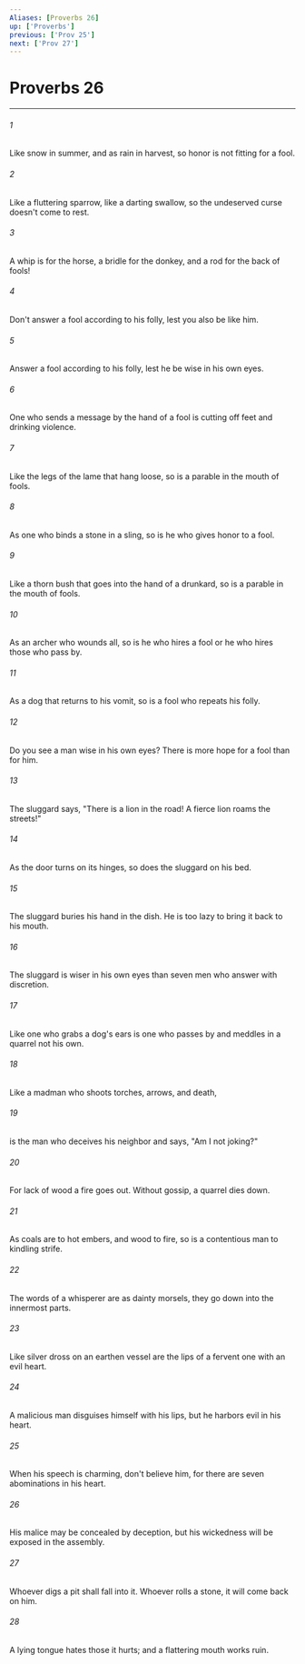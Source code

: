 ```yaml
---
Aliases: [Proverbs 26]
up: ['Proverbs']
previous: ['Prov 25']
next: ['Prov 27']
---
```

# Proverbs 26
***





###### 1 

Like snow in summer, and as rain in harvest, so honor is not fitting for a fool. 



###### 2 

Like a fluttering sparrow, like a darting swallow, so the undeserved curse doesn't come to rest. 



###### 3 

A whip is for the horse, a bridle for the donkey, and a rod for the back of fools! 



###### 4 

Don't answer a fool according to his folly, lest you also be like him. 



###### 5 

Answer a fool according to his folly, lest he be wise in his own eyes. 



###### 6 

One who sends a message by the hand of a fool is cutting off feet and drinking violence. 



###### 7 

Like the legs of the lame that hang loose, so is a parable in the mouth of fools. 



###### 8 

As one who binds a stone in a sling, so is he who gives honor to a fool. 



###### 9 

Like a thorn bush that goes into the hand of a drunkard, so is a parable in the mouth of fools. 



###### 10 

As an archer who wounds all, so is he who hires a fool or he who hires those who pass by. 



###### 11 

As a dog that returns to his vomit, so is a fool who repeats his folly. 



###### 12 

Do you see a man wise in his own eyes? There is more hope for a fool than for him. 



###### 13 

The sluggard says, "There is a lion in the road! A fierce lion roams the streets!" 



###### 14 

As the door turns on its hinges, so does the sluggard on his bed. 



###### 15 

The sluggard buries his hand in the dish. He is too lazy to bring it back to his mouth. 



###### 16 

The sluggard is wiser in his own eyes than seven men who answer with discretion. 



###### 17 

Like one who grabs a dog's ears is one who passes by and meddles in a quarrel not his own. 



###### 18 

Like a madman who shoots torches, arrows, and death, 



###### 19 

is the man who deceives his neighbor and says, "Am I not joking?" 



###### 20 

For lack of wood a fire goes out. Without gossip, a quarrel dies down. 



###### 21 

As coals are to hot embers, and wood to fire, so is a contentious man to kindling strife. 



###### 22 

The words of a whisperer are as dainty morsels, they go down into the innermost parts. 



###### 23 

Like silver dross on an earthen vessel are the lips of a fervent one with an evil heart. 



###### 24 

A malicious man disguises himself with his lips, but he harbors evil in his heart. 



###### 25 

When his speech is charming, don't believe him, for there are seven abominations in his heart. 



###### 26 

His malice may be concealed by deception, but his wickedness will be exposed in the assembly. 



###### 27 

Whoever digs a pit shall fall into it. Whoever rolls a stone, it will come back on him. 



###### 28 

A lying tongue hates those it hurts; and a flattering mouth works ruin.
